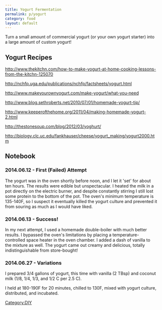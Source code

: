 ```yaml
---
title: Yogurt Fermentation
permalink: p/yogurt
category: food
layout: default
---
```


Turn a small amount of commercial yogurt (or your own yogurt starter) into a large amount of custom yogurt!

Yogurt Recipes
--------------

<http://www.thekitchn.com/how-to-make-yogurt-at-home-cooking-lessons-from-the-kitchn-125070>

<http://nchfp.uga.edu/publications/nchfp/factsheets/yogurt.html>

<http://www.makeyourownyogurt.com/make-yogurt/what-you-need>

<http://www.blog.sethroberts.net/2010/07/01/homemade-yogurt-tip/>

<http://www.keeperofthehome.org/2011/04/making-homemade-yogurt-2.html>

<http://thestonesoup.com/blog/2012/03/yoghurt/>

<http://biology.clc.uc.edu/fankhauser/cheese/yogurt_making/yogurt2000.htm>

Notebook
--------

### 2014.06.12 - First (Failed) Attempt

The yogurt was in the oven shortly before noon, and I let it 'set' for about ten hours. The results were edible but unspectacular. I heated the milk in a pot directly on the electric burner, and despite constantly stirring I still lost some protein to the bottom of the pot. The oven's minimum temperature is 135-140F, so I suspect it eventually killed the yogurt culture and prevented it from souring as much as I would have liked.

### 2014.06.13 - Success!

In my next attempt, I used a homemade double-boiler with much better results. I bypassed the oven's limitations by placing a temperature-controlled space heater in the oven chamber. I added a dash of vanilla to the mixture as well. The yogurt came out creamy and delicious, totally indistinguishable from store-bought!

### 2014.06.27 - Variations

I prepared 3/4 gallons of yogurt, this time with vanilla (2 TBsp) and coconut milk (1/8, 1/4, 1/3, and 1/2 C per 2.5 C).

I held at 180-190F for 20 minutes, chilled to 130F, mixed with yogurt culture, distributed, and incubated.

[Category:DIY](/Category:DIY "wikilink")

